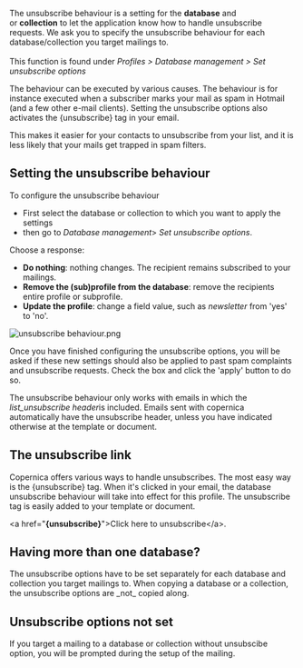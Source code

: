 The unsubscribe behaviour is a setting for the **database** and
or **collection** to let the application know how to handle unsubscribe
requests. We ask you to specify the unsubscribe behaviour for each
database/collection you target mailings to. \
\
This function is found under *Profiles \> Database management \> Set
unsubscribe options*

The behaviour can be executed by various causes. The behaviour is for
instance executed when a subscriber marks your mail as spam in Hotmail
(and a few other e-mail clients). Setting the unsubscribe options also
activates the {unsubscribe} tag in your email.

This makes it easier for your contacts to unsubscribe from your list,
and it is less likely that your mails get trapped in spam filters.

Setting the unsubscribe behaviour
---------------------------------

To configure the unsubscribe behaviour

-   First select the database or collection to which you want to apply
    the settings
-   then go to *Database management*\> *Set unsubscribe options*.

Choose a response:

-   **Do nothing**: nothing changes. The recipient remains subscribed to
    your mailings.
-   **Remove the (sub)profile from the database**: remove the recipients
    entire profile or subprofile.
-   **Update the profile**: change a field value, such
    as *newsletter* from 'yes' to 'no'.

![unsubscribe
behaviour.png](../images/dialog_unsubscribe_options.png)

Once you have finished configuring the unsubscribe options, you will be
asked if these new settings should also be applied to past spam
complaints and unsubscribe requests. Check the box and click the 'apply'
button to do so.

The unsubscribe behaviour only works with emails in which the
*list\_unsubscribe header*is included. Emails sent with copernica
automatically have the unsubscribe header, unless you have indicated
otherwise at the template or document.

The unsubscribe link
--------------------

Copernica offers various ways to handle unsubscribes. The most easy way
is the {unsubscribe} tag. When it's clicked in your email, the database
unsubscribe behaviour will take into effect for this profile. The
unsubscribe tag is easily added to your template or document.

\<a href="**{unsubscribe}**"\>Click here to unsubscribe\</a\>.

Having more than one database?
------------------------------

The unsubscribe options have to be set separately for each database and
collection you target mailings to. When copying a database or a
collection, the unsubscribe options are \_not\_ copied along.

Unsubscribe options not set
---------------------------

If you target a mailing to a database or collection without unsubscibe
option, you will be prompted during the setup of the mailing.
